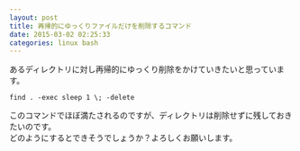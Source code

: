 ```yaml
---
layout: post
title: 再帰的にゆっくりファイルだけを削除するコマンド
date: 2015-03-02 02:25:33
categories: linux bash
---
```

<p>あるディレクトリに対し再帰的にゆっくり削除をかけていきたいと思っています。</p>

```
find . -exec sleep 1 \; -delete
```

<p>このコマンドでほぼ満たされるのですが、ディレクトリは削除せずに残しておきたいのです。<br>
どのようにするとできそうでしょうか？よろしくお願いします。</p>
